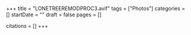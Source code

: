 +++
title = "LONETREEREMODPROC3.avif"
tags = ["Photos"]
categories = []
startDate = ""
draft = false
pages = []

citations = []
+++

